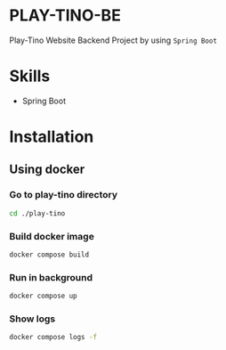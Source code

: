 # PLAY-TINO-BE
Play-Tino Website Backend Project by using `Spring Boot`

# Skills
- Spring Boot

# Installation

## Using docker
### Go to play-tino directory
```bash
cd ./play-tino
```
### Build docker image
```bash
docker compose build
```
### Run in background
```bash
docker compose up
```

### Show logs
```bash
docker compose logs -f
```

